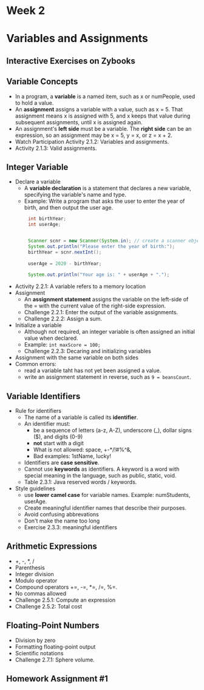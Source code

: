 # Week 2
# Variables and Assignments

## Interactive Exercises on Zybooks

## Variable Concepts
- In a program, a **variable** is a named item, such as x or numPeople, used to hold a value.
- An **assignment** assigns a variable with a value, such as x = 5. That assignment means x is assigned with 5, and x keeps that value during subsequent assignments, until x is assigned again.
- An assignment's **left side** must be a variable. The **right side** can be an expression, so an assignment may be x = 5, y = x, or z = x + 2.
- Watch Participation Activity 2.1.2: Variables and assignments.
- Activity 2.1.3: Valid assignments.

## Integer Variable
- Declare a variable
  - A **variable declaration** is a statement that declares a new variable, specifying the variable's name and type.
  - Example: Write a program that asks the user to enter the year of birth, and then output the user age.
```java
        int birthYear; 
        int userAge; 


        Scanner scnr = new Scanner(System.in); // create a scanner object
        System.out.println("Please enter the year of birth:");
        birthYear = scnr.nextInt();
        
        userAge = 2020 - birthYear;
        
        System.out.println("Your age is: " + userAge + ".");
  ```
  - Activity 2.2.1: A variable refers to a memory location
- Assignment
  - An **assignment statement** assigns the variable on the left-side of the = with the current value of the right-side expression.
  - Challenge 2.2.1: Enter the output of the variable assignments.
  - Challenge 2.2.2: Assign a sum.
- Initialize a variable
  - Although not required, an integer variable is often assigned an initial value when declared.
  - Example: `int maxScore = 100;`
  - Challenge 2.2.3: Decaring and initializing variables
- Assignment with the same variable on both sides
- Common errors:
  - read a variable taht has not yet been assigned a value.
  - write an assignment statement in reverse, such as `9 = beansCount`.
## Variable Identifiers
- Rule for identifiers
  - The name of a variable is called its **identifier**.
  - An identifier must:
    - be a sequence of letters (a-z, A-Z), underscore (_), dollar signs ($), and digits (0-9)
    - **not** start with a digit
    - What is not allowed: space, +-*/!#%^&, 
    - Bad examples: 1stName, lucky!
   - Identifiers are **case sensitive**.
   - Cannot use **keywords** as identifiers. A keyword is a word with special meaning in the language, such as public, static, void.
   - Table 2.3.1: Java reserved words / keywords.
- Style guidelines
  - use **lower camel case** for variable names. Example: numStudents, userAge.
  - Create meaningful identifier names that describe their purposes.
  - Avoid confusing abbrevations
  - Don't make the name too long
  - Exercise 2.3.3: meaningful identifiers
## Arithmetic Expressions
- +, -, *, /
- Parenthesis
- Integer division
- Modulo operator
- Compound operators +=, -=, *=, /=, %=.
- No commas allowed
- Challenge 2.5.1: Compute an expression
- Challenge 2.5.2: Total cost

## Floating-Point Numbers
- Division by zero
- Formatting floating-point output
- Scientific notations
- Challenge 2.7.1: Sphere volume.

## Homework Assignment #1

